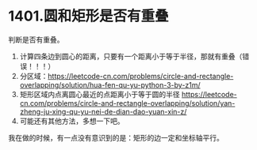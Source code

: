 # 1401.圆和矩形是否有重叠

判断是否有重叠。

1. 计算四条边到圆心的距离，只要有一个距离小于等于半径，那就有重叠（错误！！！）
2. 分区域：https://leetcode-cn.com/problems/circle-and-rectangle-overlapping/solution/hua-fen-qu-yu-python-3-by-z1m/
3. 矩形区域内点离圆心最近的点距离小于等于圆的半径 https://leetcode-cn.com/problems/circle-and-rectangle-overlapping/solution/yan-zheng-ju-xing-qu-yu-nei-de-dian-dao-yuan-xin-z/
4. 可能还有其他方法，多想一下吧。

我在做的时候，有一点没有意识到的是：矩形的边一定和坐标轴平行。